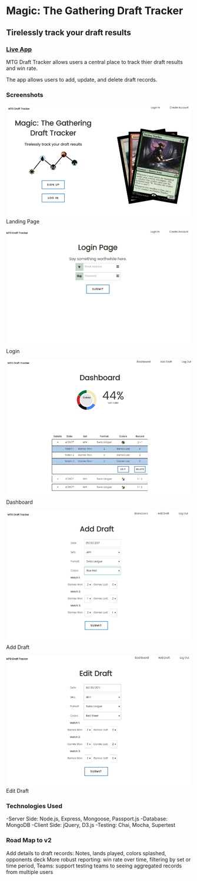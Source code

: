 Magic: The Gathering Draft Tracker
==========================
Tirelessly track your draft results
-----------------------------------
### [Live App](https://radiant-atoll-26052.herokuapp.com/)

MTG Draft Tracker allows users a central place to track thier draft results and win rate.

The app allows users to add, update, and delete draft records.

### Screenshots
![Landing Page](/public/images/screenshots/landing.PNG "Landing Page")
Landing Page

![Login](/public/images/screenshots/Login.PNG "Login")
Login

![Dashboard](/public/images/screenshots/dashboard.PNG "Dashboard")
Dashboard

![Add Draft](/public/images/screenshots/add-draft.PNG "Add Draft")
Add Draft

![edit Draft](/public/images/screenshots/edit-draft.PNG "Edit Draft")
Edit Draft

### Technologies Used
-Server Side: Node.js, Express, Mongoose, Passport.js
-Database: MongoDB
-Client Side: jQuery, D3.js
-Testing: Chai, Mocha, Supertest

### Road Map to v2
Add details to draft records: Notes, lands played, colors splashed, opponents deck
More robust reporting: win rate over time, filtering by set or time period, 
Teams: support testing teams to seeing aggregated records from multiple users